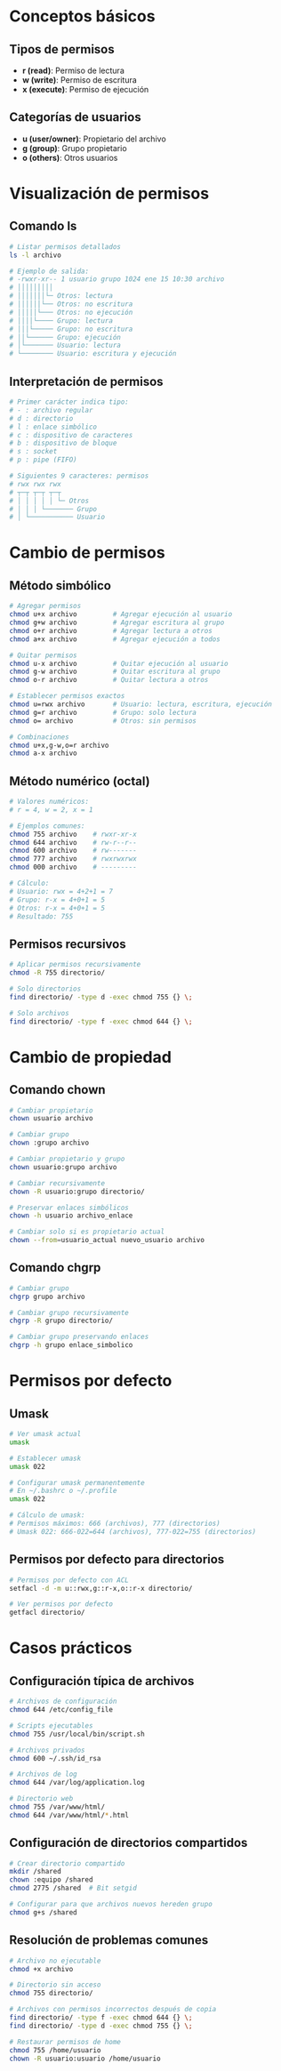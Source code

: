 # Conceptos básicos

## Tipos de permisos

- **r (read)**: Permiso de lectura
- **w (write)**: Permiso de escritura
- **x (execute)**: Permiso de ejecución

## Categorías de usuarios

- **u (user/owner)**: Propietario del archivo
- **g (group)**: Grupo propietario
- **o (others)**: Otros usuarios


# Visualización de permisos

## Comando ls

```bash
# Listar permisos detallados
ls -l archivo

# Ejemplo de salida:
# -rwxr-xr-- 1 usuario grupo 1024 ene 15 10:30 archivo
# │││││││││
# │││││││└─ Otros: lectura
# ││││││└── Otros: no escritura
# │││││└─── Otros: no ejecución
# ││││└──── Grupo: lectura
# │││└───── Grupo: no escritura
# ││└────── Grupo: ejecución
# │└─────── Usuario: lectura
# └──────── Usuario: escritura y ejecución
```

## Interpretación de permisos

```bash
# Primer carácter indica tipo:
# - : archivo regular
# d : directorio
# l : enlace simbólico
# c : dispositivo de caracteres
# b : dispositivo de bloque
# s : socket
# p : pipe (FIFO)

# Siguientes 9 caracteres: permisos
# rwx rwx rwx
# ┬─┬ ┬─┬ ┬─┬
# │ │ │ │ │ └─ Otros
# │ │ │ └─────── Grupo
# │ └─────────── Usuario
```


# Cambio de permisos

## Método simbólico

```bash
# Agregar permisos
chmod u+x archivo         # Agregar ejecución al usuario
chmod g+w archivo         # Agregar escritura al grupo
chmod o+r archivo         # Agregar lectura a otros
chmod a+x archivo         # Agregar ejecución a todos

# Quitar permisos
chmod u-x archivo         # Quitar ejecución al usuario
chmod g-w archivo         # Quitar escritura al grupo
chmod o-r archivo         # Quitar lectura a otros

# Establecer permisos exactos
chmod u=rwx archivo       # Usuario: lectura, escritura, ejecución
chmod g=r archivo         # Grupo: solo lectura
chmod o= archivo          # Otros: sin permisos

# Combinaciones
chmod u+x,g-w,o=r archivo
chmod a-x archivo
```

## Método numérico (octal)

```bash
# Valores numéricos:
# r = 4, w = 2, x = 1

# Ejemplos comunes:
chmod 755 archivo    # rwxr-xr-x
chmod 644 archivo    # rw-r--r--
chmod 600 archivo    # rw-------
chmod 777 archivo    # rwxrwxrwx
chmod 000 archivo    # ---------

# Cálculo:
# Usuario: rwx = 4+2+1 = 7
# Grupo: r-x = 4+0+1 = 5
# Otros: r-x = 4+0+1 = 5
# Resultado: 755
```

## Permisos recursivos

```bash
# Aplicar permisos recursivamente
chmod -R 755 directorio/

# Solo directorios
find directorio/ -type d -exec chmod 755 {} \;

# Solo archivos
find directorio/ -type f -exec chmod 644 {} \;
```


# Cambio de propiedad

## Comando chown

```bash
# Cambiar propietario
chown usuario archivo

# Cambiar grupo
chown :grupo archivo

# Cambiar propietario y grupo
chown usuario:grupo archivo

# Cambiar recursivamente
chown -R usuario:grupo directorio/

# Preservar enlaces simbólicos
chown -h usuario archivo_enlace

# Cambiar solo si es propietario actual
chown --from=usuario_actual nuevo_usuario archivo
```

## Comando chgrp

```bash
# Cambiar grupo
chgrp grupo archivo

# Cambiar grupo recursivamente
chgrp -R grupo directorio/

# Cambiar grupo preservando enlaces
chgrp -h grupo enlace_simbolico
```


# Permisos por defecto

## Umask

```bash
# Ver umask actual
umask

# Establecer umask
umask 022

# Configurar umask permanentemente
# En ~/.bashrc o ~/.profile
umask 022

# Cálculo de umask:
# Permisos máximos: 666 (archivos), 777 (directorios)
# Umask 022: 666-022=644 (archivos), 777-022=755 (directorios)
```

## Permisos por defecto para directorios

```bash
# Permisos por defecto con ACL
setfacl -d -m u::rwx,g::r-x,o::r-x directorio/

# Ver permisos por defecto
getfacl directorio/
```


# Casos prácticos

## Configuración típica de archivos

```bash
# Archivos de configuración
chmod 644 /etc/config_file

# Scripts ejecutables
chmod 755 /usr/local/bin/script.sh

# Archivos privados
chmod 600 ~/.ssh/id_rsa

# Archivos de log
chmod 644 /var/log/application.log

# Directorio web
chmod 755 /var/www/html/
chmod 644 /var/www/html/*.html
```

## Configuración de directorios compartidos

```bash
# Crear directorio compartido
mkdir /shared
chown :equipo /shared
chmod 2775 /shared  # Bit setgid

# Configurar para que archivos nuevos hereden grupo
chmod g+s /shared
```

## Resolución de problemas comunes

```bash
# Archivo no ejecutable
chmod +x archivo

# Directorio sin acceso
chmod 755 directorio/

# Archivos con permisos incorrectos después de copia
find directorio/ -type f -exec chmod 644 {} \;
find directorio/ -type d -exec chmod 755 {} \;

# Restaurar permisos de home
chmod 755 /home/usuario
chown -R usuario:usuario /home/usuario
```